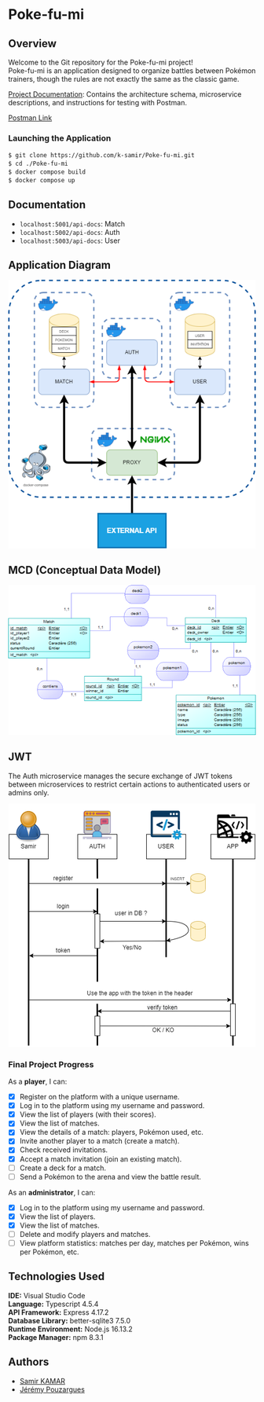 
# Poke-fu-mi

## Overview
Welcome to the Git repository for the Poke-fu-mi project!  
Poke-fu-mi is an application designed to organize battles between Pokémon trainers, though the rules are not exactly the same as the classic game.

[Project Documentation](https://docs.google.com/document/d/1TNad6-f3UBtUEcqrL9srWEiu5bKGEF6GD9Wl_2qRz00/edit#): Contains the architecture schema, microservice descriptions, and instructions for testing with Postman.  

[Postman Link](https://www.postman.com/avionics-operator-61205825/workspace/poke-fu-mi/)

### Launching the Application

```bash
$ git clone https://github.com/k-samir/Poke-fu-mi.git
$ cd ./Poke-fu-mi
$ docker compose build
$ docker compose up
```

## Documentation
-   `localhost:5001/api-docs`: Match  
-   `localhost:5002/api-docs`: Auth  
-   `localhost:5003/api-docs`: User  

## Application Diagram
<p align="center">
<img src="https://github.com/k-samir/Poke-fu-mi/blob/master/documentation/image/Poke-fu-miArchitecture.png?raw=true">
 </p>

## MCD (Conceptual Data Model)
<p align="center">
<img src="https://github.com/k-samir/Poke-fu-mi/blob/master/documentation/image/mcd.png?raw=true">
 </p>

## JWT
The Auth microservice manages the secure exchange of JWT tokens between microservices to restrict certain actions to authenticated users or admins only.  
<p align="center">
<img src="https://github.com/k-samir/Poke-fu-mi/blob/master/documentation/image/CustomJWT.png?raw=true">
 </p>

### Final Project Progress

As a **player**, I can:  
- [x] Register on the platform with a unique username.  
- [x] Log in to the platform using my username and password.  
- [x] View the list of players (with their scores).  
- [x] View the list of matches.  
- [x] View the details of a match: players, Pokémon used, etc.  
- [x] Invite another player to a match (create a match).  
- [x] Check received invitations.  
- [x] Accept a match invitation (join an existing match).  
- [ ] Create a deck for a match.  
- [ ] Send a Pokémon to the arena and view the battle result.  

As an **administrator**, I can:  
- [x] Log in to the platform using my username and password.  
- [x] View the list of players.  
- [x] View the list of matches.  
- [ ] Delete and modify players and matches.  
- [ ] View platform statistics: matches per day, matches per Pokémon, wins per Pokémon, etc.  

## Technologies Used

**IDE:** Visual Studio Code  
**Language:** Typescript 4.5.4  
**API Framework:** Express 4.17.2  
**Database Library:** better-sqlite3 7.5.0  
**Runtime Environment:** Node.js 16.13.2  
**Package Manager:** npm 8.3.1  

## Authors
- [Samir KAMAR](https://github.com/k-samir)  
- [Jérémy Pouzargues](https://github.com/jeremy-pouzargues)  
